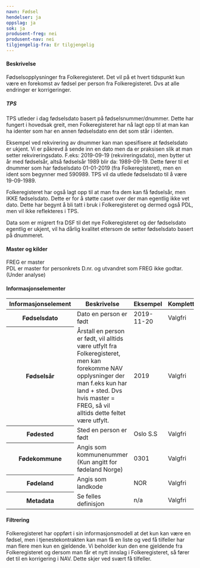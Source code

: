 ```yaml
---
navn: Fødsel
hendelser: ja
oppslag: ja
sok: ja
produsent-freg: nei
produsent-nav: nei
tilgjengelig-fra: Er tilgjengelig
---
```


#### Beskrivelse
Fødselsopplysninger fra Folkeregisteret. Det vil på et hvert tidspunkt kun være en forekomst av fødsel per person fra Folkeregisteret.
Dvs at alle endringer er korrigeringer.

##### TPS
TPS utleder i dag fødselsdato basert på fødselsnummer/dnummer. Dette har fungert i hovedsak greit, men Folkeregisteret har nå lagt opp til at man kan ha identer som har en annen fødselsdato enn det som står i identen.

Eksempel ved rekvirering av dnummer kan man spesifisere at fødselsdato er ukjent. 
Vi er påkrevd å sende inn en dato men da er praksisen slik at man setter rekvireringsdato. 
F.eks: 2019-09-19 (rekvireringsdato), men bytter ut år med fødselsår, altså fødselsår 1989 blir da: 1989-09-19. Dette fører til et dnummer som har fødselsdato 01-01-2019 (fra Folkeregisteret), men en ident som begynner med 590989. 
TPS vil da utlede fødselsdato til å være 19-09-1989.

Folkeregisteret har også lagt opp til at man fra dem kan få fødselsår, men IKKE fødselsdato. Dette er for å støtte caset over der man egentlig ikke vet dato.
Dette har begynt å bli tatt i bruk i Folkeregisteret og dermed også PDL, men vil ikke reflekteres i TPS.

Data som er migrert fra DSF til det nye Folkeregisteret og der fødselsdato egentlig er ukjent, vil ha dårlig kvalitet ettersom de setter fødselsdato basert på dnummeret.


#### Master og kilder

FREG er master  
PDL er master for personkrets D.nr. og utvandret som FREG ikke godtar. (Under analyse)

#### Informasjonselementer
<table class="table">
    <thead>
        <tr>
            <th>Informasjonselement</th>
            <th>Beskrivelse</th>
            <th>Eksempel</th>
            <th>Kompletthet</th>
          <th>Kvalitet</th>
        </tr>
    </thead>
    <tbody>
      <tr>
        <th scope="row">Fødselsdato</th>
        <td>Dato en person er født</td>
        <td>2019-11-20</td>
        <td>Valgfri</td>
        <td></td>
      </tr>
      <tr>
        <th scope="row">Fødselsår</th>
        <td>Årstall en person er født, vil alltids være utfylt fra Folkeregisteret, men kan forekomme NAV opplysninger der man f.eks kun har land + sted. Dvs hvis master = FREG, så vil alltids dette feltet være utfylt.</td>
        <td>2019</td>
        <td>Valgfri</td>
        <td></td>
      </tr>
      <tr>
        <th scope="row">Fødested</th>
        <td>Sted en person er født</td>
        <td>Oslo S.S</td>
        <td>Valgfri</td>
        <td></td>
      </tr>
      <tr>
        <th scope="row">Fødekommune</th>
        <td>Angis som kommunenummer (Kun angitt for fødeland Norge)</td>
        <td>0301</td>
        <td>Valgfri</td>
        <td></td>
      </tr>
      <tr>
        <th scope="row">Fødeland</th>
        <td>Angis som landkode</td>
        <td>NOR</td>
        <td>Valgfri</td>
        <td></td>
      </tr>
      <tr>
        <th scope="row">Metadata</th>
        <td>Se felles definisjon</td>
        <td>n/a</td>
        <td>Valgfri</td>
        <td>God</td>
      </tr>
  </tbody>
</table>

#### Filtrering
Folkeregisteret har oppført i sin informasjonsmodell at det kun kan være en fødsel, men i tjenestekontrakten kan man få en liste og ved få tilfeller har man flere men kun en gjeldende.
Vi beholder kun den ene gjeldende fra Folkeregisteret og dersom man får et nytt innslag i Folkeregisteret, så fører det til en korrigering i NAV. Dette skjer ved svært få tilfeller. 
